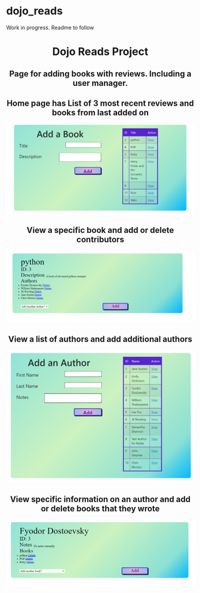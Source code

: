 # dojo_reads
Work in progress.  Readme to follow
<h1 align="center">Dojo Reads Project </h1>
<h2 align="center">Page for adding books with reviews.  Including a user manager.</h2>
<p align="center">
<h2 align="center">Home page has List of 3 most recent reviews and books from last added on</h2>
<img src="https://github.com/Mortr0n/books_and_authors/blob/9f1fed79c0b9cf6fe6622d24aace6471b978190d/BookMain.PNG">
</p>
<h2 align="center">View a specific book and add or delete contributors</h2>
<p align="center">
<img src="https://github.com/Mortr0n/books_and_authors/blob/9f1fed79c0b9cf6fe6622d24aace6471b978190d/bookview.PNG">
</p>
<h2 align="center">View a list of authors and add additional authors</h2>
<p align="center">
<img src="https://github.com/Mortr0n/books_and_authors/blob/9f1fed79c0b9cf6fe6622d24aace6471b978190d/authormain.PNG">
</p>
<h2 align="center">View specific information on an author and add or delete books that they wrote</h2>
<p align="center">
<img src="https://github.com/Mortr0n/books_and_authors/blob/9f1fed79c0b9cf6fe6622d24aace6471b978190d/authorview.PNG">
</p>
